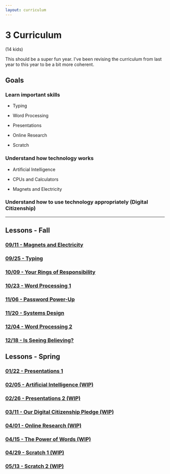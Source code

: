 ```yaml
---
layout: curriculum
---
```


# 3 Curriculum

(14 kids)

This should be a super fun year.  I've been revising the curriculum from last year to this year to be a bit more coherent.


## Goals

### Learn important skills

* Typing

* Word Processing

* Presentations

* Online Research

* Scratch

### Understand how technology works

* Artificial Intelligence

* CPUs and Calculators

* Magnets and Electricity


### Understand how to use technology appropriately (Digital Citizenship)

---

## Lessons - Fall

### [09/11 - Magnets and Electricity](magnets_and_electricity.md)

### [09/25 - Typing](typing.md)

### [10/09 - Your Rings of Responsibility](your_rings_of_responsibility.md)

### [10/23 - Word Processing 1](word_processing_1.md)

### [11/06 - Password Power-Up](password_power_up.md)

### [11/20 - Systems Design](systems_design.md)

### [12/04 - Word Processing 2](word_processing_2.md)

### [12/18 - Is Seeing Believing?](is_seeing_believing.md)

## Lessons - Spring

### [01/22 - Presentations 1](presentations_1.md)

### [02/05 - Artificial Intelligence (WIP)](artificial_intelligence.md)

### [02/26 - Presentations 2 (WIP)](presentations_2.md)

### [03/11 - Our Digital Citizenship Pledge (WIP)](our_digital_citizenship_pledge.md)

### [04/01 - Online Research (WIP)](online_research.md)

### [04/15 - The Power of Words (WIP)](the_power_of_words.md)

### [04/29 - Scratch 1 (WIP)](scratch_1.md)

### [05/13 - Scratch 2 (WIP)](scratch_2.md)
